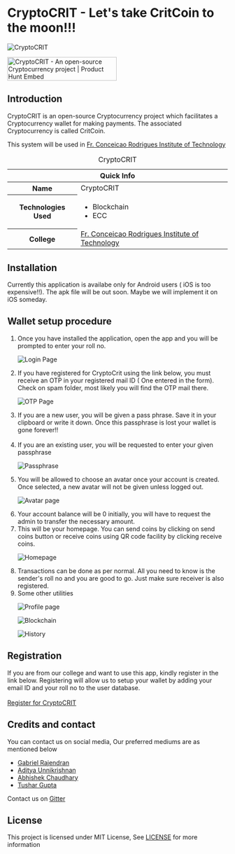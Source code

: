 # CryptoCRIT - Let's take CritCoin to the moon!!!
![CryptoCRIT](https://theabbie.github.io/files/CryptoCRIT.png)

<a href="https://www.producthunt.com/posts/cryptocrit?utm_source=badge-featured&utm_medium=badge&utm_souce=badge-cryptocrit" target="_blank"><img src="https://api.producthunt.com/widgets/embed-image/v1/featured.svg?post_id=244180&theme=dark" alt="CryptoCRIT - An open-source Cryptocurrency project | Product Hunt Embed" style="width: 250px; height: 54px;" width="250px" height="54px" /></a>

## Introduction

CryptoCRIT is an open-source Cryptocurrency project which facilitates a Cryptocurrency wallet for making payments. The associated Cryptocurrency is called CritCoin.

This system will be used in [Fr. Conceicao Rodrigues Institute of Technology](https://www.fcrit.ac.in)

<table>
<caption>CryptoCRIT</caption>
<thead>
<tr>
<th colspan="2">Quick Info</th>
</tr>
</thead>
<tbody>
<tr><th scope='row'>Name</th><td>CryptoCRIT</td></tr>
<tr><th scope='row'>Technologies Used</th><td><ul><li>Blockchain</li><li>ECC</li></ul></td></tr>
<tr><th scope='row'>College</th><td><a href="https://www.fcrit.ac.in">Fr. Conceicao Rodrigues Institute of Technology</a></td></tr>
</tbody>
</table>

## Installation
 Currently this application is availabe only for Android users ( iOS is too expensive!!). The apk file will be out soon. Maybe we will implement it on iOS someday.
 
## Wallet setup procedure
<ol>
  <li> Once you have installed the application, open the app and you will be prompted to enter your roll no.</li>
 
 ![Login Page](images/2_40.png)
 
 <li> If you have registered for CryptoCrit using the link below, you must receive an OTP in your registered mail ID ( One entered in the form). Check on spam folder, most likely you will find the OTP mail there.</li>
 
 ![OTP Page](images/1_40.png)
 
  <li> If you are a new user, you will be given a pass phrase. Save it in your clipboard or write it down. Once this passphrase is lost your wallet is gone    forever!!</li>
  <br>
  <li> If you are an existing user, you will be requested to enter your given passphrase</li>
  
  ![Passphrase](images/3_40.png)
  <br>
  <li> You will be allowed to choose an avatar once your account is created. Once selected, a new avatar will not be given unless logged out. </li>
  
  ![Avatar page](images/6_40.png)
  <br>
  <li> Your account balance will be 0 initially, you will have to request the admin to transfer the necessary amount. </li>
  
  <li>This will be your homepage. You can send coins by clicking on send coins button or receive coins using QR code facility by clicking receive coins.</li>
  
  ![Homepage](images/4_40.png)
  <br>
 <li> Transactions can be done as per normal. All you need to know is the sender's roll no and you are good to go. Just make sure receiver is also registered. </li>
 
 <li>Some other utilities</li>
 
 ![Profile page](images/7_40.png)
 
 ![Blockchain](images/8_66.png)
 
 ![History](images/5_3_67.png)
 
</ol>



## Registration
If you are from our college and want to use this app, kindly register in the link below. Registering will allow us to setup your wallet by adding your email ID and your roll no to the user database.
<br> <br>
[Register for CryptoCRIT](https://forms.gle/YBWYhgjGRyVQRJTn6)

## Credits and contact

You can contact us on social media, Our preferred mediums are as mentioned below
* [Gabriel Rajendran](https://github.com/rgab1508)
* [Aditya Unnikrishnan](https://www.adiunni.tech)
* [Abhishek Chaudhary](https://theabbie.github.io)
* [Tushar Gupta](https://instagram.com/tushar_gupta_339)

Contact us on [Gitter](https://gitter.im/CryptoCRIT/community)

## License

This project is licensed under MIT License, See [LICENSE](/LICENSE) for more information
